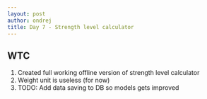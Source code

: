 ```yaml
---
layout: post
author: ondrej
title: Day 7 - Strength level calculator
---
```

## WTC
1. Created full working offline version of strength level calculator
2. Weight unit is useless (for now)
3. TODO: Add data saving to DB so models gets improved  